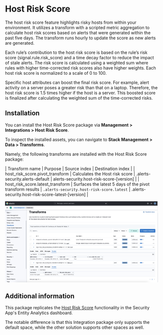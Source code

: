 # Host Risk Score

The host risk score feature highlights risky hosts from within your environment. It utilizes a transform with a scripted metric aggregation to calculate host risk scores based on alerts that were generated within the past five days. The transform runs hourly to update the score as new alerts are generated.

Each rule’s contribution to the host risk score is based on the rule’s risk score (signal.rule.risk_score) and a time decay factor to reduce the impact of stale alerts. The risk score is calculated using a weighted sum where rules with higher time-corrected risk scores also have higher weights. Each host risk score is normalized to a scale of 0 to 100.

Specific host attributes can boost the final risk score. For example, alert activity on a server poses a greater risk than that on a laptop. Therefore, the host risk score is 1.5 times higher if the host is a server. This boosted score is finalized after calculating the weighted sum of the time-corrected risks.

## Installation

You can install the Host Risk Score package via **Management > Integrations > Host Risk Score**.

To inspect the installed assets, you can navigate to **Stack Management > Data > Transforms**.

Namely, the following transforms are installed with the Host Risk Score package:

| Transform name | Purpose | Source index | Destination index |
| host_risk_score.pivot_transform | Calculates the Host risk score | .alerts-security.alerts-default | alerts-security.host-risk-score-[version] |
| host_risk_score.latest_transform | Surfaces the latest 5 days of the pivot transform results | `.alerts-security.host-risk-score.latest` | .alerts-security.host-risk-score-latest-[version] |

![Installation step screenshot](../img/sample-screenshot.png)

## Additional information

This package replicates the [Host Risk Score](https://www.elastic.co/guide/en/security/current/host-risk-score.html) functionality in the Security App's Entity Analytics dashboard.

The notable difference is that this Integration package only supports the default space, while the other solution supports other spaces as well.
